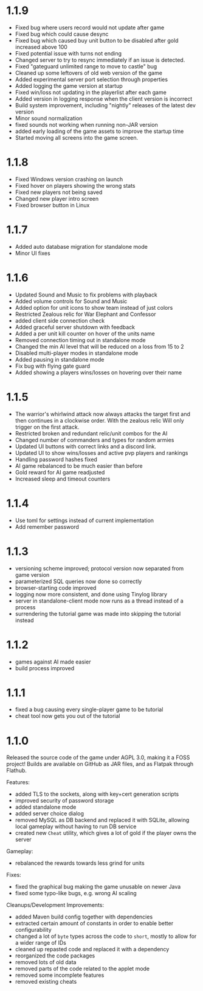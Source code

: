 # 1.1.9
- Fixed bug where users record would not update after game
- Fixed bug which could cause desync
- Fixed bug which caused buy unit button to be disabled after gold increased above 100
- Fixed potential issue with turns not ending
- Changed server to try to resync immediately if an issue is detected.
- Fixed "gateguard unlimited range to move to castle" bug
- Cleaned up some leftovers of old web version of the game
- Added experimental server port selection through properties
- Added logging the game version at startup
- Fixed win/loss not updating in the playerlist after each game
- Added version in logging response when the client version is incorrect
- Build system improvement, including "nightly" releases of the latest dev version
- Minor sound normalization
- fixed sounds not working when running non-JAR version
- added early loading of the game assets to improve the startup time
- Started moving all screens into the game screen.

# 1.1.8

- Fixed Windows version crashing on launch
- Fixed hover on players showing the wrong stats
- Fixed new players not being saved
- Changed new player intro screen
- Fixed browser button in Linux

# 1.1.7

- Added auto database migration for standalone mode
- Minor UI fixes

# 1.1.6

- Updated Sound and Music to fix problems with playback
- Added volume controls for Sound and Music
- Added option for unit icons to show team instead of just colors
- Restricted Zealous relic for War Elephant and Confessor
- added client side connection check
- Added graceful server shutdown with feedback
- Added a per unit kill counter on hover of the units name
- Removed connection timing out in standalone mode
- Changed the min AI level that will be reduced on a loss from 15 to 2
- Disabled multi-player modes in standalone mode
- Added pausing in standalone mode
- Fix bug with flying gate guard
- Added showing a players wins/losses on hovering over their name

# 1.1.5

- The warrior's whirlwind attack now always attacks the target first and then continues in a clockwise order. With the zealous relic Will only trigger on the first attack.
- Restricted broken and redundant relic/unit combos for the AI
- Changed number of commanders and types for random armies
- Updated UI buttons with correct links and a discord link.
- Updated UI to show wins/losses and active pvp players and rankings
- Handling password hashes fixed
- AI game rebalanced to be much easier than before
- Gold reward for AI game readjusted
- Increased sleep and timeout counters

# 1.1.4

- Use toml for settings instead of current implementation
- Add remember password

# 1.1.3

- versioning scheme improved; protocol version now separated from game version
- parameterized SQL queries now done so correctly
- browser-starting code improved
- logging now more consistent, and done using Tinylog library
- server in standalone-client mode now runs as a thread instead of a process
- surrendering the tutorial game was made into skipping the tutorial instead

# 1.1.2

- games against AI made easier
- build process improved

# 1.1.1

- fixed a bug causing every single-player game to be tutorial
- cheat tool now gets you out of the tutorial

# 1.1.0
Released the source code of the game under AGPL 3.0, making it a FOSS project! Builds are available on GitHub as JAR files, and as Flatpak through Flathub.

Features:
- added TLS to the sockets, along with key+cert generation scripts
- improved security of password storage
- added standalone mode
- added server choice dialog
- removed MySQL as DB backend and replaced it with SQLite, allowing local gameplay without having to run DB service
- created new `Cheat` utility, which gives a lot of gold if the player owns the server

Gameplay:
- rebalanced the rewards towards less grind for units

Fixes:
- fixed the graphical bug making the game unusable on newer Java
- fixed some typo-like bugs, e.g. wrong AI scaling

Cleanups/Development Improvements:
- added Maven build config together with dependencies
- extracted certain amount of constants in order to enable better configurability
- changed a lot of `byte` types across the code to `short`, mostly to allow for a wider range of IDs
- cleaned up repasted code and replaced it with a dependency
- reorganized the code packages
- removed lots of old data
- removed parts of the code related to the applet mode
- removed some incomplete features
- removed existing cheats
